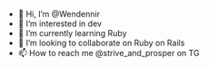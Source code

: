 - 👋 Hi, I’m @Wendennir
- 👀 I’m interested in dev
- 🌱 I’m currently learning Ruby
- 💞️ I’m looking to collaborate on Ruby on Rails
- 📫 How to reach me @strive_and_prosper on TG

<!---
Wendennir/Wendennir is a ✨ special ✨ repository because its `README.md` (this file) appears on your GitHub profile.
You can click the Preview link to take a look at your changes.
--->
